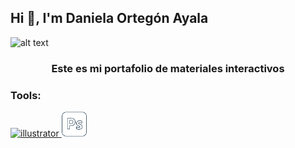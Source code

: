 ## Hi 👋, I'm Daniela Ortegón Ayala
![alt text](![8063091](https://github.com/user-attachments/assets/cf37f412-2297-4467-8aba-5e0caeeaa499))
<h3 align="center">Este es mi portafolio de materiales interactivos</h3> 



<h3 align="left">Tools:</h3>
<p align="left"> <a href="https://www.adobe.com/in/products/illustrator.html" target="_blank" rel="noreferrer"> <img src="https://www.vectorlogo.zone/logos/adobe_illustrator/adobe_illustrator-icon.svg" alt="illustrator" width="40" height="40"/> </a> <a href="https://www.photoshop.com/en" target="_blank" rel="noreferrer"> <img src="https://raw.githubusercontent.com/devicons/devicon/master/icons/photoshop/photoshop-line.svg" alt="photoshop" width="40" height="40"/> </a> </p>
